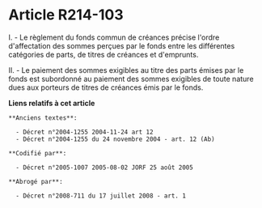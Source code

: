 # Article R214-103

I. - Le règlement du fonds commun de créances précise l'ordre d'affectation des sommes perçues par le fonds entre les
différentes catégories de parts, de titres de créances et d'emprunts.

II. - Le paiement des sommes exigibles au titre des parts émises par le fonds est subordonné au paiement des sommes exigibles
de toute nature dues aux porteurs de titres de créances émis par le fonds.

**Liens relatifs à cet article**

	**Anciens textes**:

	  - Décret n°2004-1255 2004-11-24 art 12
	  - Décret n°2004-1255 du 24 novembre 2004 - art. 12 (Ab)

	**Codifié par**:

	  - Décret n°2005-1007 2005-08-02 JORF 25 août 2005

	**Abrogé par**:

	  - Décret n°2008-711 du 17 juillet 2008 - art. 1
